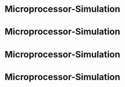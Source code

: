 # Microprocessor-Simulation
# Microprocessor-Simulation
# Microprocessor-Simulation
# Microprocessor-Simulation
